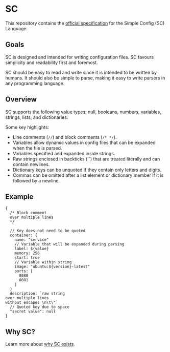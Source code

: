 # SC

This repository contains the [official specification](spec.md) for the Simple Config (SC) Language.

## Goals

SC is designed and intended for writing configuration files. SC favours simplicity and readability first and foremost.

SC should be easy to read and write since it is intended to be written by humans. It should also
be simple to parse, making it easy to write parsers in any programming language.

## Overview

SC supports the following value types: null, booleans, numbers, variables, strings, lists, and dictionaries.

Some key highlights:

- Line comments (`//`) and block comments (`/* */`).
- Variables allow dynamic values in config files that can be expanded when the file is parsed.
- Variables specified and expanded inside strings.
- Raw strings enclosed in backticks (``) that are treated literally and can contain newlines.
- Dictionary keys can be unquoted if they contain only letters and digits.
- Commas can be omitted after a list element or dictionary member if it is followed by a newline.

## Example

```sc
{
  /* Block comment
  over multiple lines
  */

  // Key does not need to be quoted
  container: {
    name: "service"
    // Variable that will be expanded during parsing
    label: ${value}
    memory: 256
    start: true
    // Variable within string
    image: "ubuntu:${version}-latest"
    ports: [
      8080
      8081
    ]
  }
  description: `raw string
over multiple lines
without escapes \n\t\"`
  // Quoted key due to space
  "secret value": null
}
```

## Why SC?

Learn more about [why SC exists](why.md).
